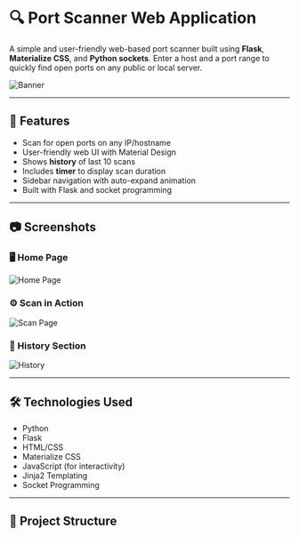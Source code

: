 # 🔍 Port Scanner Web Application

A simple and user-friendly web-based port scanner built using **Flask**, **Materialize CSS**, and **Python sockets**. Enter a host and a port range to quickly find open ports on any public or local server.

![Banner](images/banner.png)

---

## 🚀 Features

- Scan for open ports on any IP/hostname
- User-friendly web UI with Material Design
- Shows **history** of last 10 scans
- Includes **timer** to display scan duration
- Sidebar navigation with auto-expand animation
- Built with Flask and socket programming

---

## 📷 Screenshots

### 🖥️ Home Page
![Home Page](images/homepage.png)

### ⚙️ Scan in Action
![Scan Page](images/scan_result.png)

### 📜 History Section
![History](images/history.png)

---

## 🛠️ Technologies Used

- Python
- Flask
- HTML/CSS
- Materialize CSS
- JavaScript (for interactivity)
- Jinja2 Templating
- Socket Programming

---

## 📂 Project Structure

